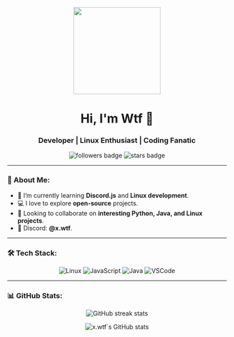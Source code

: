 <div align="center">
  <img src="https://i.pinimg.com/564x/d6/29/43/d62943811acd719ea14c9cc3a254a0b8.jpg" width="200" />
  <h1 align="center">Hi, I'm Wtf 🌸</h1>
  <h3 align="center">Developer | Linux Enthusiast | Coding Fanatic</h3>
  
  <p align="center"> 
    <img src="https://img.shields.io/github/followers/xwtff?color=ff69b4&logo=github&style=for-the-badge" alt="followers badge" /> 
    <img src="https://img.shields.io/github/stars/xwtff?color=ff69b4&logo=github&style=for-the-badge" alt="stars badge" />
  </p>
</div>

---

### 🦄 About Me:
- 🌱 I’m currently learning **Discord.js** and **Linux development**.
- 💻 I love to explore **open-source** projects.
- 🤝 Looking to collaborate on **interesting Python, Java, and Linux projects**.
- 📧 Discord: **@x.wtf**.

---

### 🛠 Tech Stack:
<div align="center">
  <img src="https://img.shields.io/badge/OS-Linux-ff69b4?style=for-the-badge&logo=linux" alt="Linux" />
  <img src="https://img.shields.io/badge/Code-JavaScript-purple?style=for-the-badge&logo=javascript" alt="JavaScript" />
  <img src="https://img.shields.io/badge/Code-Java-ff69b4?style=for-the-badge&logo=java" alt="Java" />
  <img src="https://img.shields.io/badge/Tools-VSCode-purple?style=for-the-badge&logo=visual-studio-code" alt="VSCode" />
</div>

---

### 📊 GitHub Stats:
<div align="center">
  <img src="http://github-readme-streak-stats.herokuapp.com?user=xwtff&theme=highcontrast&ring=ff69b4&fire=purple&currStreakLabel=ff69b4" alt="GitHub streak stats">
  
  ![x.wtf´s GitHub stats](https://github-readme-stats.vercel.app/api?username=xwtff&show_icons=true&theme=radical&icon_color=ff69b4)
</div>

